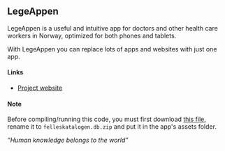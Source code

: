 ## LegeAppen

LegeAppen is a useful and intuitive app for doctors and other health care workers in Norway, optimized for both phones and tablets.

With LegeAppen you can replace lots of apps and websites with just one app.

#### Links
* [Project website](http://www.olejon.net/code/mdapp/)

#### Note

Before compiling/running this code, you must first download [this file](http://www.olejon.net/code/mdapp/api/1/felleskatalogen/db/felleskatalogen.full.db.zip), rename it to `felleskatalogen.db.zip` and put it in the app's assets folder.

_“Human knowledge belongs to the world”_
